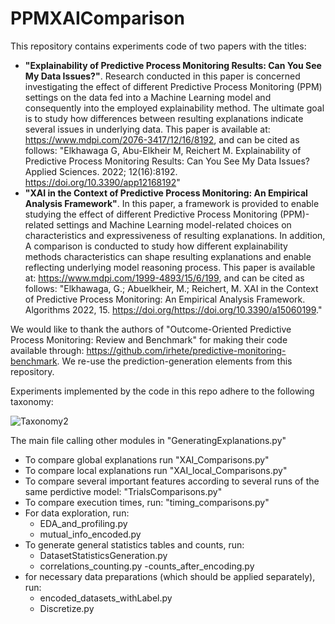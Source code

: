 # PPMXAIComparison
This repository contains experiments code of two papers with the titles:
-  __"Explainability of Predictive Process Monitoring Results: Can You See My Data Issues?"__. Research conducted in this paper is concerned investigating the effect of different Predictive Process Monitoring (PPM) settings on the data fed into a Machine Learning model and consequently into the employed explainability method. The ultimate goal is to study how differences between resulting explanations indicate several issues in underlying data.  This paper is available at: https://www.mdpi.com/2076-3417/12/16/8192, and can be cited as follows: "Elkhawaga G, Abu-Elkheir M, Reichert M. Explainability of Predictive Process Monitoring Results: Can You See My Data Issues? Applied Sciences. 2022; 12(16):8192. https://doi.org/10.3390/app12168192"
-  __"XAI in the Context of Predictive Process Monitoring: An Empirical Analysis Framework"__. In this paper, a framework is provided to enable studying the effect of different Predictive Process Monitoring (PPM)-related settings and Machine Learning model-related choices on characteristics and expressiveness of resulting explanations. In addition, A comparison is conducted to study how different explainability methods characteristics can shape resulting explanations and enable reflecting underlying model reasoning process. This paper is available at: https://www.mdpi.com/1999-4893/15/6/199, and can be cited as follows: 
"Elkhawaga, G.; Abuelkheir, M.; Reichert, M. XAI in the Context of Predictive Process Monitoring: An Empirical Analysis Framework. Algorithms 2022, 15. https://doi.org/https://doi.org/10.3390/a15060199."

We would like to thank the authors of "Outcome-Oriented Predictive Process Monitoring: Review and Benchmark" for making their code available through:  https://github.com/irhete/predictive-monitoring-benchmark. We re-use the prediction-generation elements from this repository.

Experiments implemented by the code in this repo adhere to the following taxonomy:

![Taxonomy2](https://user-images.githubusercontent.com/48477434/144080560-adfd1f32-c39a-40e9-97e1-d875e203ded4.jpg)

The main file calling other modules in "GeneratingExplanations.py"
- To compare global explanations run "XAI_Comparisons.py"
- To compare local explanations run "XAI_local_Comparisons.py"
- To compare several important features according to several runs of the same perdictive model: "TrialsComparisons.py"
- To compare execution times, run: "timing_comparisons.py"
- For data exploration, run:
  - EDA_and_profiling.py 
  - mutual_info_encoded.py
- To generate general statistics tables and counts, run:
  - DatasetStatisticsGeneration.py
  - correlations_counting.py
  -counts_after_encoding.py
- for necessary data preparations (which should be applied separately), run:
  - encoded_datasets_withLabel.py
  - Discretize.py
